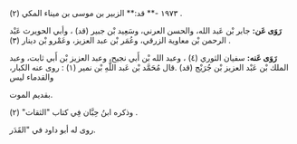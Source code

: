 ١٩٧٣ -** قد:** الزبير بن موسى بن ميناء المكي (٢) .

**رَوَى عَن:** جابر بْن عَبد الله، والحسن العرني، وسَعِيد بْن جبير (قد) ، وأبي الحويرث عَبْد الرحمن بْن معاوية الزرقي، وعُمَر بْن عبد العزيز، وعَمْرو بْن دينار (٣) .

**رَوَى عَنه:** سفيان الثوري (٤) ، وعبد الله بْن أَبي نجيح، وعبد العزيز بْن أَبي ثابت، وعبد الملك بْن عَبْد العزيز بْن جُرَيْج (قد) .قال مُحَمَّد بْن عَبد اللَّهِ بْن نمير (١) : روى عنه الكبار، والقدماء ليس

بقديم الموت.

وذكره ابنُ حِبَّان فِي كتاب "الثقات" (٢) .

روى له أبو داود في "القَدَر.